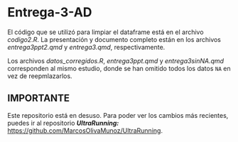 # Entrega-3-AD

El código que se utilizó para limpiar el dataframe está en el archivo *codigo2.R*. La presentación y documento completo están en los archivos *entrega3ppt2.qmd* y *entrega3.qmd*, respectivamente.

Los archivos *datos_corregidos.R*, *entrega3ppt.qmd* y *entrega3sinNA.qmd* corresponden al mismo estudio, donde se han omitido todos los datos `NA` en vez de reepmlazarlos.

## IMPORTANTE

Este repositorio está en desuso. Para poder ver los cambios más recientes, puedes ir al repositorio ***UltraRunning:*** <https://github.com/MarcosOlivaMunoz/UltraRunning>.
